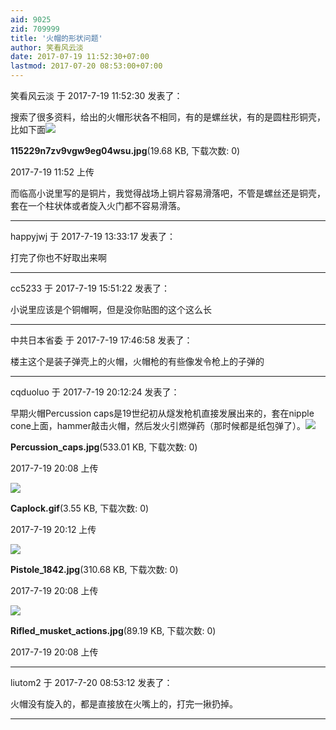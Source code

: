```yaml
---
aid: 9025
zid: 709999
title: '火帽的形状问题'
author: 笑看风云淡
date: 2017-07-19 11:52:30+07:00
lastmod: 2017-07-20 08:53:00+07:00
---
```


笑看风云淡 于 2017-7-19 11:52:30 发表了：

搜索了很多资料，给出的火帽形状各不相同，有的是螺丝状，有的是圆柱形铜壳，比如下面![](https://cdn.jsdelivr.net/gh/lzjluzijie/beichao@main/img/115229n7zv9vgw9eg04wsu.jpg)



**115229n7zv9vgw9eg04wsu.jpg**(19.68 KB, 下载次数: 0)



2017-7-19 11:52 上传



而临高小说里写的是铜片，我觉得战场上铜片容易滑落吧，不管是螺丝还是铜壳，套在一个柱状体或者旋入火门都不容易滑落。

---------

happyjwj 于 2017-7-19 13:33:17 发表了：

打完了你也不好取出来啊

---------

cc5233 于 2017-7-19 15:51:22 发表了：

小说里应该是个铜帽啊，但是没你贴图的这个这么长

---------

中共日本省委 于 2017-7-19 17:46:58 发表了：

楼主这个是装子弹壳上的火帽，火帽枪的有些像发令枪上的子弹的

---------

cqduoluo 于 2017-7-19 20:12:24 发表了：

早期火帽Percussion caps是19世纪初从燧发枪机直接发展出来的，套在nipple cone上面，hammer敲击火帽，然后发火引燃弹药（那时候都是纸包弹了）。![](https://cdn.jsdelivr.net/gh/lzjluzijie/beichao@main/img/200813ox5ixkl3ed6gig3f.jpg)



**Percussion\_caps.jpg**(533.01 KB, 下载次数: 0)



2017-7-19 20:08 上传



![](https://cdn.jsdelivr.net/gh/lzjluzijie/beichao@main/img/201211eet9xe9aaeddccs9.gif)



**Caplock.gif**(3.55 KB, 下载次数: 0)



2017-7-19 20:12 上传



![](https://cdn.jsdelivr.net/gh/lzjluzijie/beichao@main/img/200820a8008mjccycyyrhj.jpg)



**Pistole\_1842.jpg**(310.68 KB, 下载次数: 0)



2017-7-19 20:08 上传



![](https://cdn.jsdelivr.net/gh/lzjluzijie/beichao@main/img/200823ya2csq4esokwq4w8.jpg)



**Rifled\_musket\_actions.jpg**(89.19 KB, 下载次数: 0)



2017-7-19 20:08 上传

---------

liutom2 于 2017-7-20 08:53:12 发表了：

火帽没有旋入的，都是直接放在火嘴上的，打完一揪扔掉。

---------

